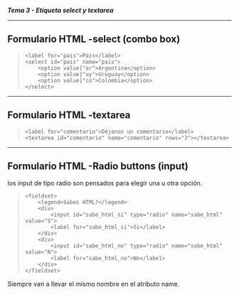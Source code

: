 ***Tema 3 - Etiqueta select y textarea***

----------------------------------------------------------------
**Formulario HTML -select** (combo box)
----------------------------------------------------------------

> ``<label for="pais">País</label>`` <br>
> ``<select id="pais" name="pais">`` <br>
> ``    <option value]"ar">Argentina</option>`` <br>
> ``    <option value]"uy">Uruguay</option>`` <br>
> ``    <option value]"co">Colombia</option>`` <br>
> ``</select>`` <br>

----------------------------------------------------------------
**Formulario HTML -textarea** 
----------------------------------------------------------------

> ``<label for="comentario">Déjanos un comentario</label>`` <br>
> ``<textarea id="comentario" name="comentario" rows="3"></textarea>`` <br>

----------------------------------------------------------------
**Formulario HTML -Radio buttons** (input)
----------------------------------------------------------------

los input de tipo radio son pensados para elegir una u otra opción.

> ``<fieldset>`` <br>
> ``    <legend>Sabes HTML?</legend>`` <br>
> ``    <div>`` <br>
> ``        <input id="sabe_html_si" type="radio" name="sabe_html" value="S">`` <br>
> ``        <label for="sabe_html_si">Si</label>`` <br>
> ``    </div>`` <br>
> ``    <div>`` <br>
> ``        <input id="sabe_html_no" type="radio" name="sabe_html" value="N">`` <br>
> ``        <label for="sabe_html_no">No</label>`` <br>
> ``    </div>`` <br>
> ``</fieldset>`` <br>

Siempre van a llevar el mismo nombre en el atributo name.


